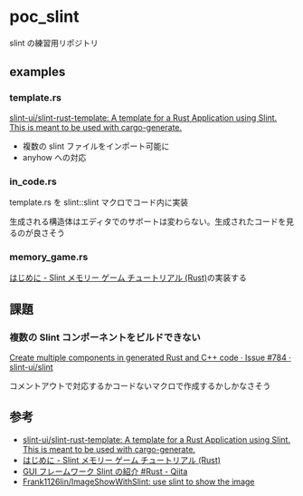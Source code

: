 # poc_slint

slint の練習用リポジトリ

## examples

### template.rs

[slint-ui/slint-rust-template: A template for a Rust Application using Slint. This is meant to be used with cargo-generate.](https://github.com/slint-ui/slint-rust-template)

- 複数の slint ファイルをインポート可能に
- anyhow への対応

### in_code.rs

template.rs を slint::slint マクロでコード内に実装

生成される構造体はエディタでのサポートは変わらない。生成されたコードを見るのが良さそう

### memory_game.rs

[はじめに - Slint メモリー ゲーム チュートリアル (Rust)](https://slint.dev/releases/1.3.2/docs/tutorial/rust/introduction)の実装する

## 課題

### 複数の Slint コンポーネントをビルドできない

[Create multiple components in generated Rust and C++ code · Issue #784 · slint-ui/slint](https://github.com/slint-ui/slint/issues/784)

コメントアウトで対応するかコードないマクロで作成するかしかなさそう

## 参考

- [slint-ui/slint-rust-template: A template for a Rust Application using Slint. This is meant to be used with cargo-generate.](https://github.com/slint-ui/slint-rust-template)
- [はじめに - Slint メモリー ゲーム チュートリアル (Rust)](https://slint.dev/releases/1.3.2/docs/tutorial/rust/introduction)
- [GUI フレームワーク Slint の紹介 #Rust - Qiita](https://qiita.com/task_jp/items/5e76f66366673d46afcd#rust-%E3%81%A8-slint-%E9%96%93%E3%81%A7%E5%85%B1%E6%9C%89%E3%81%99%E3%82%8B%E3%82%B0%E3%83%AD%E3%83%BC%E3%83%90%E3%83%AB%E3%82%AA%E3%83%96%E3%82%B8%E3%82%A7%E3%82%AF%E3%83%88%E3%81%AE%E4%BD%9C%E6%88%90)
- [Frank1126lin/ImageShowWithSlint: use slint to show the image](https://github.com/Frank1126lin/ImageShowWithSlint/tree/master)
